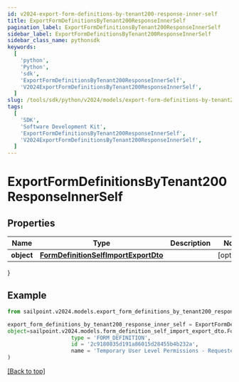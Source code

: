 ```yaml
---
id: v2024-export-form-definitions-by-tenant200-response-inner-self
title: ExportFormDefinitionsByTenant200ResponseInnerSelf
pagination_label: ExportFormDefinitionsByTenant200ResponseInnerSelf
sidebar_label: ExportFormDefinitionsByTenant200ResponseInnerSelf
sidebar_class_name: pythonsdk
keywords:
  [
    'python',
    'Python',
    'sdk',
    'ExportFormDefinitionsByTenant200ResponseInnerSelf',
    'V2024ExportFormDefinitionsByTenant200ResponseInnerSelf',
  ]
slug: /tools/sdk/python/v2024/models/export-form-definitions-by-tenant200-response-inner-self
tags:
  [
    'SDK',
    'Software Development Kit',
    'ExportFormDefinitionsByTenant200ResponseInnerSelf',
    'V2024ExportFormDefinitionsByTenant200ResponseInnerSelf',
  ]
---
```


# ExportFormDefinitionsByTenant200ResponseInnerSelf

## Properties

| Name | Type | Description | Notes |
| --- | --- | --- | --- |
| **object** | [**FormDefinitionSelfImportExportDto**](form-definition-self-import-export-dto) |  | [optional] |

}

## Example

```python
from sailpoint.v2024.models.export_form_definitions_by_tenant200_response_inner_self import ExportFormDefinitionsByTenant200ResponseInnerSelf

export_form_definitions_by_tenant200_response_inner_self = ExportFormDefinitionsByTenant200ResponseInnerSelf(
object=sailpoint.v2024.models.form_definition_self_import_export_dto.FormDefinitionSelfImportExportDto(
                    type = 'FORM_DEFINITION',
                    id = '2c9180835d191a86015d28455b4b232a',
                    name = 'Temporary User Level Permissions - Requester', )
)

```

[[Back to top]](#)

